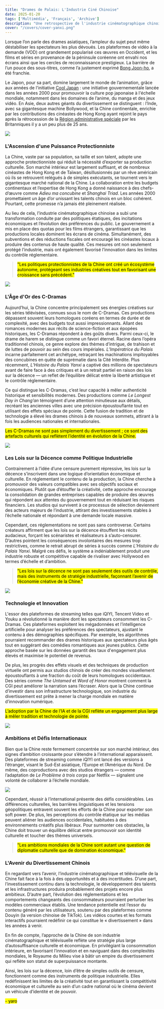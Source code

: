 ```yaml
---
title: "Drames de Palais: L'Industrie Ciné Chinoise"
date: 2025-01-20  
tags: ['Multimédia', 'Français', 'Archive']
description: "Une retrospective de l'industrie cinématographique chinoise après la rétrocession."
cover: "/covers/cover-yanxi.png"
---
```


Lorsque l’on parle des drames asiatiques, l’ampleur du sujet peut même déstabiliser les spectateurs les plus dévoués. Les plateformes de vidéo à la demande (VOD) ont grandement popularisé ces œuvres en Occident, et les films et séries en provenance de la péninsule coréenne ont envahi nos écrans ainsi que les cercles de reconnaissance prestigieux. La barrière de l’un pouce des sous-titres, comme l’a justement exprimé [Bong Joon-ho](https://en.wikipedia.org/wiki/Bong_Joon-ho), a été franchie.

Le Japon, pour sa part, domine largement le monde de l’animation, grâce aux années de l’initiative [Cool Japan](https://www.cao.go.jp/cool_japan/english/pdf/published_document3.pdf) : une initiative gouvernementale lancée dans les années 2000 pour promouvoir la culture pop japonaise à l'échelle mondiale, notamment dans les domaines de l’anime, du manga et des jeux vidéo. En Asie, deux autres géants du divertissement se distinguent : l’Inde, avec sa gigantesque machine Bollywood, et la Chine continentale, enrichie par les contributions des cinéastes de Hong Kong ayant rejoint le pays après la rétrocession de la [Région administrative spéciale](https://en.wikipedia.org/wiki/Special_administrative_regions_of_China) par les Britanniques il y a un peu plus de 25 ans.

![](image-219.png)

### **L'Ascension d'une Puissance Protectionniste**

La Chine, vaste par sa population, sa taille et son talent, adopte une approche protectionniste qui réduit la nécessité d’exporter sa production culturelle. Son marché intérieur est largement suffisant, et de nombreux cinéastes de Hong Kong et de Taïwan, désillusionnés par un rêve américain où ils se retrouvent relégués à de simples exécutants, se tournent vers le gigantesque marché national de la Chine. La collaboration entre les budgets continentaux et l’expertise de Hong Kong a donné naissance à des chefs-d’œuvre comme *Adieu ma concubine* et *Shanghai Triad*. Les années 2000 promettaient un âge d’or unissant les talents chinois en un bloc cohérent. Pourtant, cette promesse n’a jamais été pleinement réalisée.

Au lieu de cela, l’industrie cinématographique chinoise a subi une transformation conduite par des politiques étatiques, des incitations économiques et l’évolution des préférences du public. Le gouvernement a mis en place des quotas pour les films étrangers, garantissant que les productions locales dominent les écrans de cinéma. Simultanément, des subventions et des réductions fiscales ont encouragé les cinéastes locaux à produire des contenus de haute qualité. Ces mesures ont non seulement protégé l’industrie, mais ont également favorisé l’innovation dans les limites du contrôle réglementaire.

> <mark>"Les politiques protectionnistes de la Chine ont créé un écosystème autonome, protégeant ses industries créatives tout en favorisant une croissance sans précédent."</mark>

![](image-220.png)

### **L'Âge d'Or des C-Dramas**

Aujourd’hui, la Chine concentre principalement ses énergies créatives sur les séries télévisées, connues sous le nom de C-Dramas. Ces productions dépassent souvent leurs homologues coréens en termes de durée et de complexité, avec des budgets tout aussi impressionnants. Allant des romances modernes aux récits de science-fiction et aux épopées historiques, les C-Dramas répondent à des goûts divers. Parmi ceux-ci, le drame de harem se distingue comme un favori éternel. Racine dans l’opéra traditionnel chinois, ce genre explore des thèmes d’intrigue, de trahison et de luttes de pouvoir au sein des cours impériales. *L’Impératrice du Palais* incarne parfaitement cet archétype, retraçant les machinations impitoyables des concubines en quête de suprématie dans la Cité Interdite. Plus récemment, *L’Histoire du Palais Yanxi* a captivé des millions de spectateurs avant de faire face à des critiques et à un retrait partiel en raison des lois sur la décence — un reflet de l’équilibre délicat entre la liberté artistique et le contrôle réglementaire.

Ce qui distingue les C-Dramas, c’est leur capacité à mêler authenticité historique et sensibilités modernes. Des productions comme *Le Longest Day in Chang’an* témoignent d’une attention minutieuse aux détails, recréant les anciennes villes avec une précision époustouflante tout en utilisant des effets spéciaux de pointe. Cette fusion de tradition et de technologie a élevé les drames chinois à de nouveaux sommets, attirant à la fois les audiences nationales et internationales.

<mark>Les C-Dramas ne sont pas simplement du divertissement ; ce sont des artefacts culturels qui reflètent l’identité en évolution de la Chine.</mark>

![](image-221.png)

### **Les Lois sur la Décence comme Politique Industrielle**

Contrairement à l’idée d’une censure purement répressive, les lois sur la décence s’inscrivent dans une logique d’orientation économique et culturelle. En réglementant le contenu de la production, la Chine cherche à promouvoir des valeurs compatibles avec ses objectifs sociaux et économiques. Plutôt que d’étouffer la créativité, cette approche encourage la consolidation de grandes entreprises capables de produire des œuvres qui répondent aux attentes du gouvernement tout en réduisant les risques financiers. Les studios qui survivent à ce processus de sélection deviennent des acteurs majeurs de l’industrie, attirant des investissements stables à l’échelle nationale et répondant à une demande locale massive.

Cependant, ces réglementations ne sont pas sans controverse. Certains créateurs affirment que les lois sur la décence étouffent les récits audacieux, forçant les scénaristes et réalisateurs à s’auto-censurer. D’autres pointent les conséquences involontaires des mesures trop restrictives, comme le retrait abrupt de séries à succès comme *L’Histoire du Palais Yanxi*. Malgré ces défis, le système a indéniablement produit une industrie robuste et compétitive capable de rivaliser avec Hollywood en termes d’échelle et d’ambition.

> <mark>"Les lois sur la décence ne sont pas seulement des outils de contrôle, mais des instruments de stratégie industrielle, façonnant l’avenir de l’économie créative de la Chine."</mark>

![](image-224.png)

### **Technologie et Innovation**

L'essor des plateformes de streaming telles que iQIYI, Tencent Video et Youku a révolutionné la manière dont les spectateurs consomment les C-Dramas. Ces plateformes exploitent les mégadonnées et l’intelligence artificielle pour analyser les préférences des spectateurs, ajustant le contenu à des démographies spécifiques. Par exemple, les algorithmes pourraient recommander des drames historiques aux spectateurs plus âgés tout en suggérant des comédies romantiques aux jeunes publics. Cette approche basée sur les données garantit des taux d'engagement plus élevés et maximise le potentiel de revenus.

De plus, les progrès des effets visuels et des techniques de production virtuelle ont permis aux studios chinois de créer des mondes visuellement époustouflants à une fraction du coût de leurs homologues occidentaux. Des séries comme *The Untamed* et *Word of Honor* montrent comment la CGI peut améliorer la narration sans l’écraser. Alors que la Chine continue d’investir dans son infrastructure technologique, son industrie du divertissement est prête à mener la charge mondiale en matière d’innovation numérique.

<mark>L’adoption par la Chine de l’IA et de la CGI reflète un engagement plus large à mêler tradition et technologie de pointe.</mark>

![](image-223.png)

### **Ambitions et Défis Internationaux**

Bien que la Chine reste fermement concentrée sur son marché intérieur, des signes d’ambition croissante pour s’étendre à l’international apparaissent. Des plateformes de streaming comme iQIYI ont lancé des versions à l’étranger, visant le Sud-Est asiatique, l’Europe et l’Amérique du Nord. De même, des coproductions avec des studios étrangers — comme l’adaptation de *Le Problème à trois corps* par Netflix — signalent une volonté de collaborer à l’échelle mondiale.

![](image-235.png)

Cependant, réussir à l’international présente des défis considérables. Les différences culturelles, les barrières linguistiques et les tensions géopolitiques entravent souvent les efforts de la Chine pour exporter son soft power. De plus, les perceptions du contrôle étatique sur les médias peuvent aliéner les audiences occidentales, habituées à des environnements créatifs plus libéraux. Pour surmonter ces obstacles, la Chine doit trouver un équilibre délicat entre promouvoir son identité culturelle et toucher des thèmes universels.

> <mark>"Les ambitions mondiales de la Chine sont autant une question de diplomatie culturelle que de domination économique."</mark>

### **L'Avenir du Divertissement Chinois**

En regardant vers l’avenir, l’industrie cinématographique et télévisuelle de la Chine fait face à la fois à des opportunités et à des incertitudes. D’une part, l’investissement continu dans la technologie, le développement des talents et les infrastructures produira probablement des projets encore plus ambitieux. D’autre part, l’évolution des réglementations et les comportements changeants des consommateurs pourraient perturber les modèles commerciaux établis. Une tendance potentielle est l’essor du contenu généré par les utilisateurs, soutenu par des plateformes comme Douyin (la version chinoise de TikTok). Les vidéos courtes et les formats interactifs pourraient redéfinir ce qui constitue le « divertissement » dans les années à venir.

En fin de compte, l’approche de la Chine de son industrie cinématographique et télévisuelle reflète une stratégie plus large d’autosuffisance culturelle et économique. En privilégiant la consommation intérieure, en favorisant l’innovation et en naviguant dans des complexités mondiales, le Royaume du Milieu vise à bâtir un empire du divertissement qui reflète son statut de superpuissance montante.

Ainsi, les lois sur la décence, loin d’être de simples outils de censure, fonctionnent comme des instruments de politique industrielle. Elles redéfinissent les limites de la créativité tout en garantissant la compétitivité économique et culturelle au sein d’un cadre national où le cinéma devient un véhicule d’identité et de pouvoir.

<mark>- yaro</mark>
